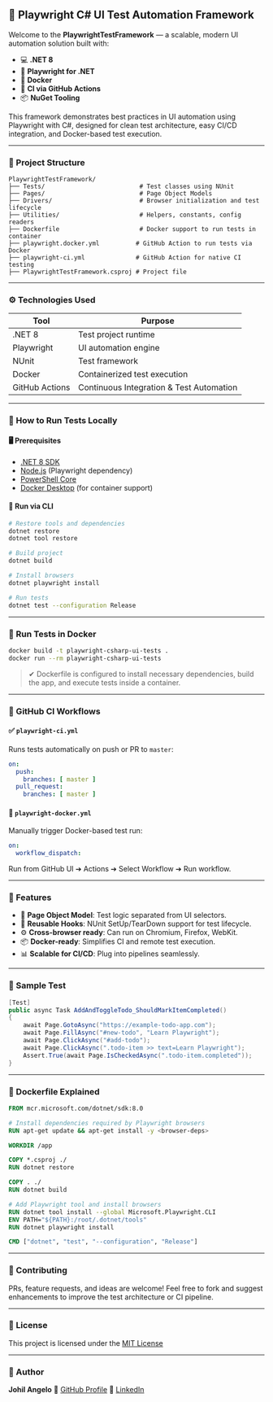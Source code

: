 ## 🔪 Playwright C# UI Test Automation Framework

Welcome to the **PlaywrightTestFramework** — a scalable, modern UI automation solution built with:

* 💻 **.NET 8**
* 🔪 **Playwright for .NET**
* 🐳 **Docker**
* 🚀 **CI via GitHub Actions**
* 📦 **NuGet Tooling**

This framework demonstrates best practices in UI automation using Playwright with C#, designed for clean test architecture, easy CI/CD integration, and Docker-based test execution.

---

### 📁 Project Structure

```
PlaywrightTestFramework/
├── Tests/                          # Test classes using NUnit
├── Pages/                          # Page Object Models
├── Drivers/                        # Browser initialization and test lifecycle
├── Utilities/                      # Helpers, constants, config readers
├── Dockerfile                      # Docker support to run tests in container
├── playwright.docker.yml          # GitHub Action to run tests via Docker
├── playwright-ci.yml              # GitHub Action for native CI testing
├── PlaywrightTestFramework.csproj # Project file
```

---

### ⚙️ Technologies Used

| Tool           | Purpose                                  |
| -------------- | ---------------------------------------- |
| .NET 8         | Test project runtime                     |
| Playwright     | UI automation engine                     |
| NUnit          | Test framework                           |
| Docker         | Containerized test execution             |
| GitHub Actions | Continuous Integration & Test Automation |

---

### 🚀 How to Run Tests Locally

#### 🖥 Prerequisites

* [.NET 8 SDK](https://dotnet.microsoft.com/en-us/download)
* [Node.js](https://nodejs.org/) (Playwright dependency)
* [PowerShell Core](https://learn.microsoft.com/en-us/powershell/)
* [Docker Desktop](https://www.docker.com/products/docker-desktop/) (for container support)

#### 🔪 Run via CLI

```bash
# Restore tools and dependencies
dotnet restore
dotnet tool restore

# Build project
dotnet build

# Install browsers
dotnet playwright install

# Run tests
dotnet test --configuration Release
```

---

### 🐳 Run Tests in Docker

```bash
docker build -t playwright-csharp-ui-tests .
docker run --rm playwright-csharp-ui-tests
```

> ✔ Dockerfile is configured to install necessary dependencies, build the app, and execute tests inside a container.

---

### 🧪 GitHub CI Workflows

#### ✅ `playwright-ci.yml`

Runs tests automatically on push or PR to `master`:

```yaml
on:
  push:
    branches: [ master ]
  pull_request:
    branches: [ master ]
```

#### 🔁 `playwright-docker.yml`

Manually trigger Docker-based test run:

```yaml
on:
  workflow_dispatch:
```

Run from GitHub UI ➔ Actions ➔ Select Workflow ➔ Run workflow.

---

### 🧬 Features

* 🧱 **Page Object Model**: Test logic separated from UI selectors.
* 🔄 **Reusable Hooks**: NUnit SetUp/TearDown support for test lifecycle.
* ⚙️ **Cross-browser ready**: Can run on Chromium, Firefox, WebKit.
* 📦 **Docker-ready**: Simplifies CI and remote test execution.
* 📊 **Scalable for CI/CD**: Plug into pipelines seamlessly.

---

### 📸 Sample Test

```csharp
[Test]
public async Task AddAndToggleTodo_ShouldMarkItemCompleted()
{
    await Page.GotoAsync("https://example-todo-app.com");
    await Page.FillAsync("#new-todo", "Learn Playwright");
    await Page.ClickAsync("#add-todo");
    await Page.ClickAsync(".todo-item >> text=Learn Playwright");
    Assert.True(await Page.IsCheckedAsync(".todo-item.completed"));
}
```

---

### 🧠 Dockerfile Explained

```dockerfile
FROM mcr.microsoft.com/dotnet/sdk:8.0

# Install dependencies required by Playwright browsers
RUN apt-get update && apt-get install -y <browser-deps>

WORKDIR /app

COPY *.csproj ./
RUN dotnet restore

COPY . ./
RUN dotnet build

# Add Playwright tool and install browsers
RUN dotnet tool install --global Microsoft.Playwright.CLI
ENV PATH="${PATH}:/root/.dotnet/tools"
RUN dotnet playwright install

CMD ["dotnet", "test", "--configuration", "Release"]
```

---

### 🤝 Contributing

PRs, feature requests, and ideas are welcome! Feel free to fork and suggest enhancements to improve the test architecture or CI pipeline.

---

### 📜 License

This project is licensed under the [MIT License](LICENSE)

---

### 👤 Author

**Johil Angelo**
🔗 [GitHub Profile](https://github.com/JohilAngelo22)
🔗 [LinkedIn](https://www.linkedin.com/in/johil-angelo-aa66b91b5/)
